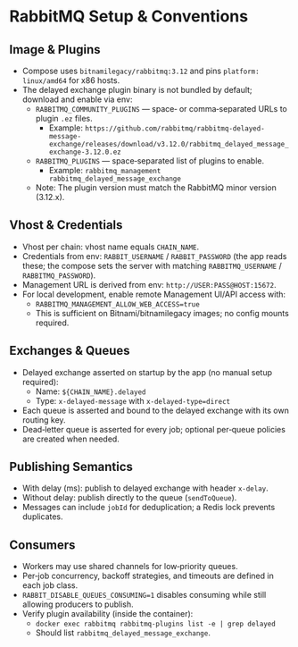 # RabbitMQ Setup & Conventions

## Image & Plugins

- Compose uses `bitnamilegacy/rabbitmq:3.12` and pins `platform: linux/amd64` for x86 hosts.
- The delayed exchange plugin binary is not bundled by default; download and enable via env:
  - `RABBITMQ_COMMUNITY_PLUGINS` — space‑ or comma‑separated URLs to plugin `.ez` files.
    - Example: `https://github.com/rabbitmq/rabbitmq-delayed-message-exchange/releases/download/v3.12.0/rabbitmq_delayed_message_exchange-3.12.0.ez`
  - `RABBITMQ_PLUGINS` — space‑separated list of plugins to enable.
    - Example: `rabbitmq_management rabbitmq_delayed_message_exchange`
  - Note: The plugin version must match the RabbitMQ minor version (3.12.x).

## Vhost & Credentials

- Vhost per chain: vhost name equals `CHAIN_NAME`.
- Credentials from env: `RABBIT_USERNAME` / `RABBIT_PASSWORD` (the app reads these; the compose sets the server with matching `RABBITMQ_USERNAME` / `RABBITMQ_PASSWORD`).
- Management URL is derived from env: `http://USER:PASS@HOST:15672`.
- For local development, enable remote Management UI/API access with:
  - `RABBITMQ_MANAGEMENT_ALLOW_WEB_ACCESS=true`
  - This is sufficient on Bitnami/bitnamilegacy images; no config mounts required.

## Exchanges & Queues

- Delayed exchange asserted on startup by the app (no manual setup required):
  - Name: `${CHAIN_NAME}.delayed`
  - Type: `x-delayed-message` with `x-delayed-type=direct`
- Each queue is asserted and bound to the delayed exchange with its own routing key.
- Dead‑letter queue is asserted for every job; optional per‑queue policies are created when needed.

## Publishing Semantics

- With delay (ms): publish to delayed exchange with header `x-delay`.
- Without delay: publish directly to the queue (`sendToQueue`).
- Messages can include `jobId` for deduplication; a Redis lock prevents duplicates.

## Consumers

- Workers may use shared channels for low‑priority queues.
- Per‑job concurrency, backoff strategies, and timeouts are defined in each job class.
- `RABBIT_DISABLE_QUEUES_CONSUMING=1` disables consuming while still allowing producers to publish.
- Verify plugin availability (inside the container):
  - `docker exec rabbitmq rabbitmq-plugins list -e | grep delayed`
  - Should list `rabbitmq_delayed_message_exchange`.
